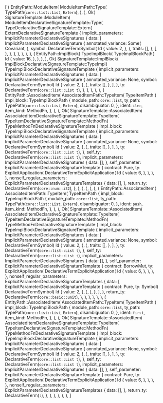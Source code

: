 [
    (
        EntityPath::ModuleItem(
            ModuleItemPath::Type(
                TypePath(`core::list::List`, `Extern`),
            ),
        ),
        Ok(
            SignatureTemplate::ModuleItem(
                ModuleItemDeclarativeSignatureTemplate::Type(
                    TypeDeclarativeSignatureTemplate::Extern(
                        ExternDeclarativeSignatureTemplate {
                            implicit_parameters: ImplicitParameterDeclarativeSignatures {
                                data: [
                                    ImplicitParameterDeclarativeSignature {
                                        annotated_variance: Some(
                                            Covariant,
                                        ),
                                        symbol: DeclarativeTermSymbol(
                                            Id {
                                                value: 2,
                                            },
                                        ),
                                        traits: [],
                                    },
                                ],
                            },
                        },
                    ),
                ),
            ),
        ),
    ),
    (
        EntityPath::ImplBlock(
            TypeImplBlock(
                TypeImplBlockPath(
                    Id {
                        value: 16,
                    },
                ),
            ),
        ),
        Ok(
            SignatureTemplate::ImplBlock(
                ImplBlockDeclarativeSignatureTemplate::TypeImpl(
                    TypeImplBlockDeclarativeSignatureTemplate {
                        implicit_parameters: ImplicitParameterDeclarativeSignatures {
                            data: [
                                ImplicitParameterDeclarativeSignature {
                                    annotated_variance: None,
                                    symbol: DeclarativeTermSymbol(
                                        Id {
                                            value: 2,
                                        },
                                    ),
                                    traits: [],
                                },
                            ],
                        },
                        ty: DeclarativeTerm(`core::list::List t`),
                    },
                ),
            ),
        ),
    ),
    (
        EntityPath::AssociatedItem(
            AssociatedItemPath::TypeItem(
                TypeItemPath {
                    impl_block: TypeImplBlockPath {
                        module_path: `core::list`,
                        ty_path: TypePath(`core::list::List`, `Extern`),
                        disambiguator: 0,
                    },
                    ident: `ilen`,
                    item_kind: MethodFn,
                },
            ),
        ),
        Ok(
            SignatureTemplate::AssociatedItem(
                AssociatedItemDeclarativeSignatureTemplate::TypeItem(
                    TypeItemDeclarativeSignatureTemplate::MethodFn(
                        TypeMethodFnDeclarativeSignatureTemplate {
                            impl_block: TypeImplBlockDeclarativeSignatureTemplate {
                                implicit_parameters: ImplicitParameterDeclarativeSignatures {
                                    data: [
                                        ImplicitParameterDeclarativeSignature {
                                            annotated_variance: None,
                                            symbol: DeclarativeTermSymbol(
                                                Id {
                                                    value: 2,
                                                },
                                            ),
                                            traits: [],
                                        },
                                    ],
                                },
                                ty: DeclarativeTerm(`core::list::List t`),
                            },
                            self_ty: DeclarativeTerm(`core::list::List t`),
                            implicit_parameters: ImplicitParameterDeclarativeSignatures {
                                data: [],
                            },
                            self_parameter: ExplicitParameterDeclarativeSignatureTemplate {
                                contract: Pure,
                                ty: ExplicitApplication(
                                    DeclarativeTermExplicitApplication(
                                        Id {
                                            value: 6,
                                        },
                                    ),
                                ),
                            },
                            nonself_regular_parameters: ExplicitParameterDeclarativeSignatureTemplates {
                                data: [],
                            },
                            return_ty: DeclarativeTerm(`core::num::i32`),
                        },
                    ),
                ),
            ),
        ),
    ),
    (
        EntityPath::AssociatedItem(
            AssociatedItemPath::TypeItem(
                TypeItemPath {
                    impl_block: TypeImplBlockPath {
                        module_path: `core::list`,
                        ty_path: TypePath(`core::list::List`, `Extern`),
                        disambiguator: 0,
                    },
                    ident: `push`,
                    item_kind: MethodFn,
                },
            ),
        ),
        Ok(
            SignatureTemplate::AssociatedItem(
                AssociatedItemDeclarativeSignatureTemplate::TypeItem(
                    TypeItemDeclarativeSignatureTemplate::MethodFn(
                        TypeMethodFnDeclarativeSignatureTemplate {
                            impl_block: TypeImplBlockDeclarativeSignatureTemplate {
                                implicit_parameters: ImplicitParameterDeclarativeSignatures {
                                    data: [
                                        ImplicitParameterDeclarativeSignature {
                                            annotated_variance: None,
                                            symbol: DeclarativeTermSymbol(
                                                Id {
                                                    value: 2,
                                                },
                                            ),
                                            traits: [],
                                        },
                                    ],
                                },
                                ty: DeclarativeTerm(`core::list::List t`),
                            },
                            self_ty: DeclarativeTerm(`core::list::List t`),
                            implicit_parameters: ImplicitParameterDeclarativeSignatures {
                                data: [],
                            },
                            self_parameter: ExplicitParameterDeclarativeSignatureTemplate {
                                contract: BorrowMut,
                                ty: ExplicitApplication(
                                    DeclarativeTermExplicitApplication(
                                        Id {
                                            value: 6,
                                        },
                                    ),
                                ),
                            },
                            nonself_regular_parameters: ExplicitParameterDeclarativeSignatureTemplates {
                                data: [
                                    ExplicitParameterDeclarativeSignatureTemplate {
                                        contract: Pure,
                                        ty: Symbol(
                                            DeclarativeTermSymbol(
                                                Id {
                                                    value: 2,
                                                },
                                            ),
                                        ),
                                    },
                                ],
                            },
                            return_ty: DeclarativeTerm(`core::basic::unit`),
                        },
                    ),
                ),
            ),
        ),
    ),
    (
        EntityPath::AssociatedItem(
            AssociatedItemPath::TypeItem(
                TypeItemPath {
                    impl_block: TypeImplBlockPath {
                        module_path: `core::list`,
                        ty_path: TypePath(`core::list::List`, `Extern`),
                        disambiguator: 0,
                    },
                    ident: `first`,
                    item_kind: MethodFn,
                },
            ),
        ),
        Ok(
            SignatureTemplate::AssociatedItem(
                AssociatedItemDeclarativeSignatureTemplate::TypeItem(
                    TypeItemDeclarativeSignatureTemplate::MethodFn(
                        TypeMethodFnDeclarativeSignatureTemplate {
                            impl_block: TypeImplBlockDeclarativeSignatureTemplate {
                                implicit_parameters: ImplicitParameterDeclarativeSignatures {
                                    data: [
                                        ImplicitParameterDeclarativeSignature {
                                            annotated_variance: None,
                                            symbol: DeclarativeTermSymbol(
                                                Id {
                                                    value: 2,
                                                },
                                            ),
                                            traits: [],
                                        },
                                    ],
                                },
                                ty: DeclarativeTerm(`core::list::List t`),
                            },
                            self_ty: DeclarativeTerm(`core::list::List t`),
                            implicit_parameters: ImplicitParameterDeclarativeSignatures {
                                data: [],
                            },
                            self_parameter: ExplicitParameterDeclarativeSignatureTemplate {
                                contract: Pure,
                                ty: ExplicitApplication(
                                    DeclarativeTermExplicitApplication(
                                        Id {
                                            value: 6,
                                        },
                                    ),
                                ),
                            },
                            nonself_regular_parameters: ExplicitParameterDeclarativeSignatureTemplates {
                                data: [],
                            },
                            return_ty: DeclarativeTerm(`t`),
                        },
                    ),
                ),
            ),
        ),
    ),
]